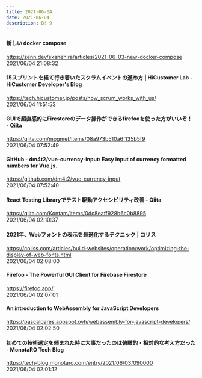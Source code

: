```yaml
---
title: 2021-06-04
date: 2021-06-04
description: B! 9
---
```


#### 新しい docker compose
https://zenn.dev/skanehira/articles/2021-06-03-new-docker-compose<br>
2021/06/04 21:08:32<br>


#### 15スプリントを経て行き着いたスクラムイベントの進め方 | HiCustomer Lab - HiCustomer Developer's Blog
https://tech.hicustomer.jp/posts/how_scrum_works_with_us/<br>
2021/06/04 11:51:53<br>


#### GUIで超直感的にFirestoreのデータ操作ができるfirefooを使った方がいいぞ！ - Qiita
https://qiita.com/mogmet/items/08a973b510a6f135b5f9<br>
2021/06/04 07:52:49<br>


#### GitHub - dm4t2/vue-currency-input: Easy input of currency formatted numbers for Vue.js.
https://github.com/dm4t2/vue-currency-input<br>
2021/06/04 07:52:40<br>


#### React Testing Libraryでテスト駆動アクセシビリティ改善 - Qiita
https://qiita.com/Kontam/items/0dc8eaff928b6c0b8895<br>
2021/06/04 02:10:37<br>


#### 2021年、Webフォントの表示を最適化するテクニック | コリス
https://coliss.com/articles/build-websites/operation/work/optimizing-the-display-of-web-fonts.html<br>
2021/06/04 02:08:00<br>


#### Firefoo - The Powerful GUI Client for Firebase Firestore
https://firefoo.app/<br>
2021/06/04 02:07:01<br>


#### An introduction to WebAssembly for JavaScript Developers
https://pascalpares.appspot.ovh/webassembly-for-javascript-developers/<br>
2021/06/04 02:02:50<br>


#### 初めての技術選定を頼まれた時に大事だったのは俯瞰的・相対的な考え方だった - MonotaRO Tech Blog
https://tech-blog.monotaro.com/entry/2021/06/03/090000<br>
2021/06/04 02:01:12<br>


